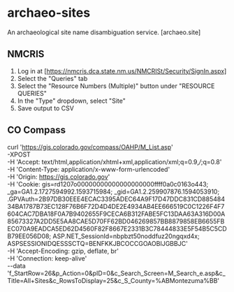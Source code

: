 # archaeo-sites
An archaeological site name disambiguation service. [archaeo.site]

## NMCRIS
1. Log in at [https://nmcris.dca.state.nm.us/NMCRISt/Security/SignIn.aspx]
2. Select the "Queries" tab
3. Select the "Resource Numbers (Multiple)" button under "RESOURCE QUERIES"
4. In the "Type" dropdown, select "Site"
5. Save output to CSV

## CO Compass
curl 'https://gis.colorado.gov/compass/OAHP/M_List.asp' \
-XPOST \
-H 'Accept: text/html,application/xhtml+xml,application/xml;q=0.9,*/*;q=0.8' \
-H 'Content-Type: application/x-www-form-urlencoded' \
-H 'Origin: https://gis.colorado.gov' \
-H 'Cookie: gis=rd1207o00000000000000000000ffff0a0c0163o443; _ga=GA1.2.1727594992.1593715984; _gid=GA1.2.259907876.1594053910; .GPVAuth=2B97DB30EEE4ECAC3395ADEC64A9F17D47DDC831CD88548434BA1787B73EC128F76B6F72D4D4DE2E4934AB4EE666519C0C1226F4F7604CAC7DBA18F0A7B9402655F9CECA6B312FABE5FC13DAA63A316D00A85673327A2DD5E5AA8CAE5D70FF62BD046269857BB8879858EB6655FBEC070A9EADCA5ED62D4560F82F8667E2331B3C78444833E5F54B5C5CDB79EE056D08; ASP.NET_SessionId=nbpbzt50noddfuz20ngqxd4x; ASPSESSIONIDQESSSCTQ=BENFKKJBCOCCGOAOBIJGBBJC' \
-H 'Accept-Encoding: gzip, deflate, br' \
-H 'Connection: keep-alive' \
--data 'f_StartRow=26&p_Action=0&pID=0&c_Search_Screen=M_Search_e.asp&c_Title=All+Sites&c_RowsToDisplay=25&c_S_County=%ABMontezuma%BB'